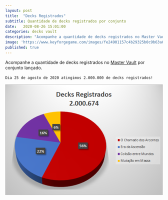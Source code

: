 ```yaml
---
layout: post
title:  "Decks Registrados"
subtitle: Quantidade de decks registrados por conjunto
date:   2020-08-26 15:01:00
categories: decks vault
description: "Acompanhe a quantidade de decks registrados no Master Vault por conjunto"
image: 'https://www.keyforgegame.com/images/fe24901157c4b29325b0c9b63a0be570.png'
published: true
---
```


Acompanhe a quantidade de decks registrados no [Master Vault](https://www.keyforgegame.com/)
por conjunto lançado.

`Dia 25 de agosto de 2020 atingimos 2.000.000 de decks registrados!`

![RegisterChart.png](/assets/RegisterChart.png)
